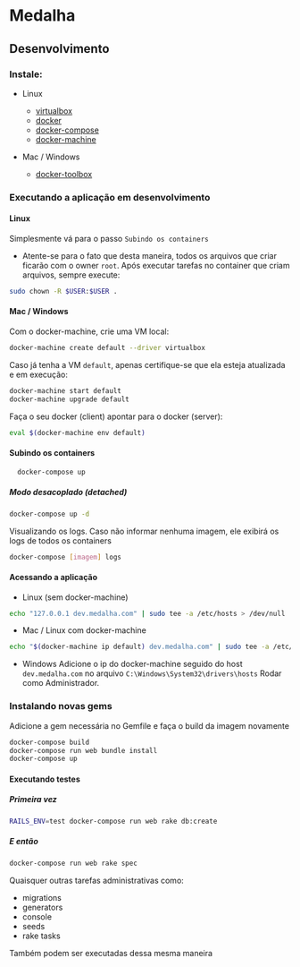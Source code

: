 Medalha
==========

Desenvolvimento
---------------
### Instale:

  - Linux
    - [virtualbox](https://www.virtualbox.org/)
    - [docker](https://docs.docker.com/engine/installation/linux/ubuntulinux/)
    - [docker-compose](https://docs.docker.com/compose/install/)
    - [docker-machine](https://docs.docker.com/machine/install-machine/)

  - Mac / Windows
    - [docker-toolbox](https://www.docker.com/products/docker-toolbox)

### Executando a aplicação em desenvolvimento

#### Linux
Simplesmente vá para o passo `Subindo os containers`
- Atente-se para o fato que desta maneira, todos os arquivos que criar ficarão com o owner `root`. Após executar tarefas no container que criam arquivos, sempre execute:
```sh
sudo chown -R $USER:$USER .
```

#### Mac / Windows
Com o docker-machine, crie uma VM local:

```sh
docker-machine create default --driver virtualbox
```

Caso já tenha a VM `default`, apenas certifique-se que ela esteja atualizada e em execução:
```sh
docker-machine start default
docker-machine upgrade default
```

Faça o seu docker (client) apontar para o docker (server):
```sh
eval $(docker-machine env default)
```

#### Subindo os containers
```sh
  docker-compose up
```

##### Modo desacoplado (detached)

```sh
docker-compose up -d
```
Visualizando os logs. Caso não informar nenhuma imagem, ele exibirá os logs de todos os containers
```sh
docker-compose [imagem] logs
```

#### Acessando a aplicação
- Linux (sem docker-machine)
```sh
echo "127.0.0.1 dev.medalha.com" | sudo tee -a /etc/hosts > /dev/null
```
- Mac / Linux com docker-machine
```sh
echo "$(docker-machine ip default) dev.medalha.com" | sudo tee -a /etc/hosts > /dev/null
```
- Windows
Adicione o ip do docker-machine seguido do host `dev.medalha.com` no arquivo `C:\Windows\System32\drivers\hosts`
Rodar como Administrador.

### Instalando novas gems

Adicione a gem necessária no Gemfile e faça o build da imagem novamente

```sh
docker-compose build
docker-compose run web bundle install
docker-compose up
```

#### Executando testes

##### Primeira vez

```sh
RAILS_ENV=test docker-compose run web rake db:create
```
##### E então
```sh
docker-compose run web rake spec
```

Quaisquer outras tarefas administrativas como:
  - migrations
  - generators
  - console
  - seeds
  - rake tasks

Também podem ser executadas dessa mesma maneira
